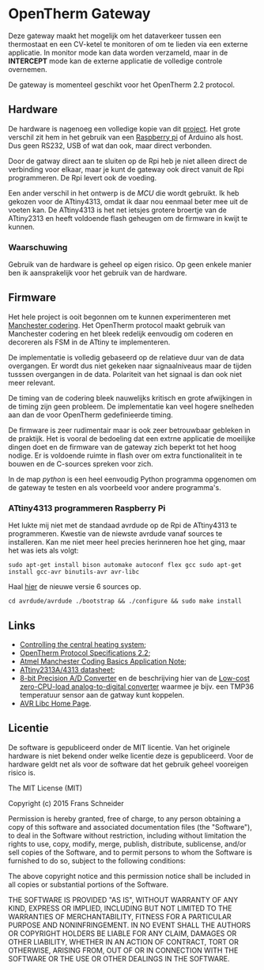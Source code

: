 # OpenTherm Gateway

Deze gateway maakt het mogelijk om het dataverkeer tussen een
thermostaat en een CV-ketel te monitoren of om te lieden via een
externe applicatie. In monitor mode kan data worden verzameld, maar in
de **INTERCEPT** mode kan de externe applicatie de volledige controle
overnemen.

De gateway is momenteel geschikt voor het OpenTherm 2.2 protocol.

## Hardware

De hardware is nagenoeg een volledige kopie van dit
[project](http://otgw.tclcode.com/index.html). Het grote verschil zit
hem in het gebruik van een [Raspberry pi](http://www.raspberrypi.org/)
of Arduino als host. Dus geen RS232, USB of wat dan ook, maar direct
verbonden.

Door de gatway direct aan te sluiten op de Rpi heb je niet alleen
direct de verbinding voor elkaar, maar je kunt de gateway ook direct
vanuit de Rpi programmeren. De Rpi levert ook de voeding.

Een ander verschil in het ontwerp is de *MCU* die wordt gebruikt. Ik
heb gekozen voor de ATtiny4313, omdat ik daar nou eenmaal beter mee
uit de voeten kan.  De ATtiny4313 is het net ietsjes grotere broertje
van de ATtiny2313 en heeft voldoende flash geheugen om de firmware in
kwijt te kunnen.

### Waarschuwing

Gebruik van de hardware is geheel op eigen risico. Op geen enkele
manier ben ik aansprakelijk voor het gebruik van de hardware.

## Firmware

Het hele project is ooit begonnen om te kunnen experimenteren met
[Manchester
codering](http://en.wikipedia.org/wiki/Manchester_code). Het OpenTherm
protocol maakt gebruik van Manchester codering en het bleek redelijk
eenvoudig om coderen en decoreren als FSM in de ATtiny te
implementeren.

De implementatie is volledig gebaseerd op de relatieve duur van de
data overgangen. Er wordt dus niet gekeken naar signaalniveaus maar de
tijden tusssen overgangen in de data. Polariteit van het signaal is
dan ook niet meer relevant.

De timing van de codering bleek nauwelijks kritisch en grote
afwijkingen in de timing zijn geen probleem. De implementatie kan veel
hogere snelheden aan dan de voor OpenTherm gedefinieerde timing.

De firmware is zeer rudimentair maar is ook zeer betrouwbaar gebleken
in de praktijk. Het is vooral de bedoeling dat een extrne applicatie
de moeilijke dingen doet en de firmware van de gateway zich beperkt
tot het hoog nodige. Er is voldoende ruimte in flash over om extra
functionaliteit in te bouwen en de C-sources spreken voor zich.

In de map *python* is een heel eenvoudig Python programma opgenomen om
de gateway te testen en als voorbeeld voor andere programma's.

### ATtiny4313 programmeren Raspberry Pi

Het lukte mij niet met de standaad avrdude op de Rpi de ATtiny4313 te
programmeren. Kwestie van de niewste avrdude vanaf sources te
installeren. Kan me niet meer heel precies herinneren hoe het ging,
maar het was iets als volgt:

`
sudo apt-get install bison automake autoconf flex gcc
sudo apt-get install gcc-avr binutils-avr avr-libc
`

Haal [hier](http://download.savannah.gnu.org/releases/avrdude/) de
nieuwe versie 6 sources op.

`
cd avrdude/avrdude
./bootstrap && ./configure && sudo make install
`

## Links

- [Controlling the central heating system](http://otgw.tclcode.com/index.html);
- [OpenTherm Protocol Specifications 2.2](http://www.domoticaforum.eu/uploaded/Ard%20M/Opentherm%20Protocol%20v2-2.pdf);
- [Atmel Manchester Coding Basics Application Note](http://www.nesweb.ch/downloads/doc9164.pdf);
- [ATtiny2313A/4313 datasheet](http://www.atmel.com/images/doc8246.pdf);
- [8-bit Precision A/D Converter](http://www.atmel.com/Images/doc0953.pdf) en de beschrijving hier van de [Low-cost zero-CPU-load analog-to-digital converter](http://www.keesmoerman.nl/attiny_hw.html) waarmee je bijv. een TMP36 temperatuur sensor aan de gatway kunt koppelen.
- [AVR Libc Home Page](http://www.nongnu.org/avr-libc/).

## Licentie

De software is gepubliceerd onder de MIT licentie. Van het originele
hardware is niet bekend onder welke licentie deze is
gepubliceerd. Voor de hardware geldt net als voor de software dat het
gebruik geheel vooreigen risico is.

The MIT License (MIT)

Copyright (c) 2015 Frans Schneider

Permission is hereby granted, free of charge, to any person obtaining
a copy of this software and associated documentation files (the
"Software"), to deal in the Software without restriction, including
without limitation the rights to use, copy, modify, merge, publish,
distribute, sublicense, and/or sell copies of the Software, and to
permit persons to whom the Software is furnished to do so, subject to
the following conditions:

The above copyright notice and this permission notice shall be
included in all copies or substantial portions of the Software.

THE SOFTWARE IS PROVIDED "AS IS", WITHOUT WARRANTY OF ANY KIND,
EXPRESS OR IMPLIED, INCLUDING BUT NOT LIMITED TO THE WARRANTIES OF
MERCHANTABILITY, FITNESS FOR A PARTICULAR PURPOSE AND
NONINFRINGEMENT. IN NO EVENT SHALL THE AUTHORS OR COPYRIGHT HOLDERS BE
LIABLE FOR ANY CLAIM, DAMAGES OR OTHER LIABILITY, WHETHER IN AN ACTION
OF CONTRACT, TORT OR OTHERWISE, ARISING FROM, OUT OF OR IN CONNECTION
WITH THE SOFTWARE OR THE USE OR OTHER DEALINGS IN THE SOFTWARE.

